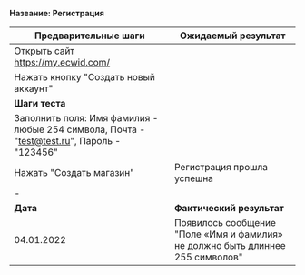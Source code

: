 **Название: Регистрация**

**Предварительные шаги** | **Ожидаемый результат** 
--- | ---
 Открыть сайт https://my.ecwid.com/ | 
 Нажать кнопку "Создать новый аккаунт" | 
**Шаги теста** | 
Заполнить поля: Имя фамилия - любые 254 символа, Почта - "test@test.ru", Пароль - "123456" | 
Нажать "Создать магазин" |  Регистрация прошла успешна
 | -
 **Дата** | **Фактический результат**
04.01.2022 | Появилось сообщение "Поле «Имя и фамилия» не должно быть длиннее 255 символов"